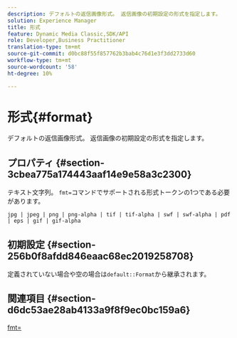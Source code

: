```yaml
---
description: デフォルトの返信画像形式。 返信画像の初期設定の形式を指定します。
solution: Experience Manager
title: 形式
feature: Dynamic Media Classic,SDK/API
role: Developer,Business Practitioner
translation-type: tm+mt
source-git-commit: d0bc88f55f857762b3bab4c76d1e3f3dd2733d60
workflow-type: tm+mt
source-wordcount: '58'
ht-degree: 10%

---
```



# 形式{#format}

デフォルトの返信画像形式。 返信画像の初期設定の形式を指定します。

## プロパティ {#section-3cbea775a174443aaf14e9e58a3c2300}

テキスト文字列。 `fmt=`コマンドでサポートされる形式トークンの1つである必要があります。

`jpg | jpeg | png | png-alpha | tif | tif-alpha | swf | swf-alpha | pdf | eps | gif | gif-alpha`

## 初期設定 {#section-256b0f8afdd846eaac68ec2019258708}

定義されていない場合や空の場合は`default::Format`から継承されます。

## 関連項目 {#section-d6dc53ae28ab4133a9f8f9ec0bc159a6}

[fmt=](../../../../../ir-api/http-protocol/image-rendering-api-ref/c-ir-http-protocol-ref/c-ir-http-protocol-command-reference/r-ir-fmt.md#reference-4c743f67d56b47c5b774fcc900ff758c)
